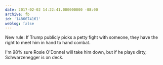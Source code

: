 ```yaml
---
date: 2017-02-02 14:22:41.000000000 -08:00
archive: fb
id: '1486074161'
weblog: false
---
```


New rule: If Trump publicly picks a petty fight with someone, they have the right to meet him in hand to hand combat.

I'm 98% sure Rosie O'Donnel will take him down, but if he plays dirty, Schwarzenegger is on deck.
